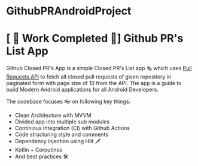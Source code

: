 # GithubPRAndroidProject

# \[ 🚧 Work Completed 👷‍\] Github PR's List App

Github Closed PR's App is a simple Closed PR's List app 🗞️ which uses [Pull Requests APi](https://api.github.com/repos/{owner}/{repo}/pulls) to fetch all closed pull requests of given repository in paginated form with page size of 10 from the API.
The app is a guide to build Modern Android applications for all Android Developers.

The codebase focuses 👓 on following key things:
- Clean Architecture with MVVM
- Divided app into multiple sub modules
- Continious Integration (CI) with Github Actions
- Code structuring style and comments
- Dependency injection using Hilt 🗡
- Kotlin + Coroutines
- And best practices 🛠


